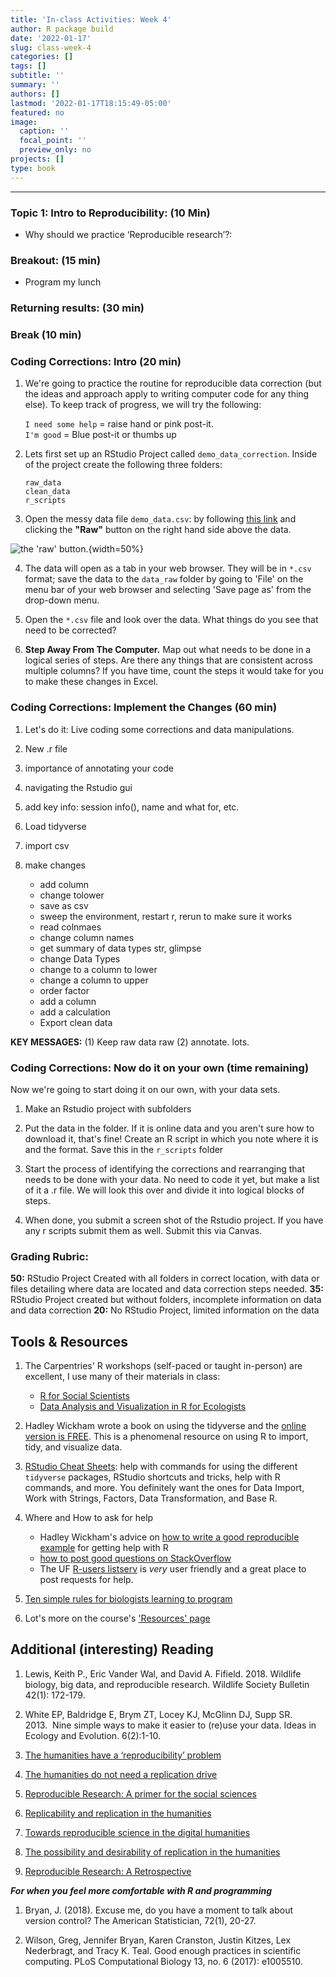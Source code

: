 ```yaml
---
title: 'In-class Activities: Week 4'
author: R package build
date: '2022-01-17'
slug: class-week-4
categories: []
tags: []
subtitle: ''
summary: ''
authors: []
lastmod: '2022-01-17T18:15:49-05:00'
featured: no
image:
  caption: ''
  focal_point: ''
  preview_only: no
projects: []
type: book
---
```


<!-- Note: to rendr as pdf delete the \newline -->
<!-- # **LAS 6292 WEEK 2 ASSIGNMENT: Data Storage and Backup**  -->
---

### **Topic 1: Intro to Reproducibility:** (10 Min)

* Why should we practice ‘Reproducible research’?: 

  <!-- Introduce reproducibility and why it is important; answer any student questions -->

### **Breakout:** (15 min)

* Program my lunch

<!-- http://static.zerorobotics.mit.edu/docs/team-activities/ProgrammingPeanutButterAndJelly.pdf -->
<!-- https://www.youtube.com/watch?v=HXl5f2azATU  -->

### **Returning results:** (30 min)

### **Break** (10 min)

### **Coding Corrections: Intro**  (20 min)

1. We're going to practice the routine for reproducible data correction (but the ideas and approach apply to writing computer code for any thing else). To keep track of progress, we will try the following: 
    
    `I need some help` = raise hand or pink post-it.   
    `I'm good` = Blue post-it or thumbs up

2. Lets first set up an RStudio Project called `demo_data_correction`. Inside of the project create the following three folders: 

    `raw_data`  
    `clean_data`  
    `r_scripts`  

3. Open the messy data file `demo_data.csv`: by following [this link](https://github.com/BrunaLab/LAS6292_DataManagement/blob/05dd4970756f635a41bdefbff4ef0e18183639ae/content/course-materials/class-sessions/04-reproducibility/examples/demo_data.csv) and clicking the **"Raw"** button on the right hand side above the data.

![the 'raw' button.](raw_button.png){width=50%}

4. The data will open as a tab in your web browser.  They will be in `*.csv` format; save the data to the `data_raw` folder by going to 'File' on the menu bar of your web browser and selecting 'Save page as' from the drop-down menu.

4. Open the `*.csv` file and look over the data. What things do you see that need to be corrected? 

5. **Step Away From The Computer.** Map out what needs to be done in a logical series of steps. Are there any things that are consistent across multiple columns? If you have time, count the steps it would take for you to make these changes in Excel. 

### **Coding Corrections: Implement the Changes** (60 min)


1. Let's do it: Live coding some corrections and data manipulations.  

  1. New .r file
  2. importance of annotating your code
  5. navigating the Rstudio gui
  1. add key info: session info(), name and what for, etc.
  6. Load tidyverse
  7. import csv
  8. make changes
      * add column
      * change tolower
      * save as csv
      * sweep the environment, restart r, rerun to make sure it works
      * read colnmaes
      * change column names
      * get summary of data types str, glimpse
      * change Data Types
      * change to a column to lower 
      * change a column to upper
      * order factor
      * add a column
      * add a calculation
      * Export clean data

**KEY MESSAGES:** (1) Keep raw data raw (2) annotate. lots.

### **Coding Corrections: Now do it on your own** (time remaining)

<!-- https://dataoneorg.github.io/Education/lessons/09_analysis/09_analysis.pdf -->
<!-- https://www.dataquest.io/blog/load-clean-data-r-tidyverse/  -->

Now we're going to start doing it on our own, with your data sets. 

1. Make an Rstudio project with subfolders

2. Put the data in the folder. If it is online data and you aren't sure how to download it, that's fine! Create an R script in which you note where it is and the format. Save this in the `r_scripts` folder

3. Start the process of identifying the corrections and  rearranging that needs to be done with your data. No need to code it yet, but make a list of it a .r file. We will look this over and divide it into logical blocks of steps.

4. When done, you submit a screen shot of the Rstudio project. If you have any r scripts submit them as well. Submit this via Canvas.

### Grading Rubric: 

**50:** RStudio Project Created with all folders in correct location, with data or files detailing where data are located and data correction steps needed.
**35:** RStudio Project created but without folders, incomplete information on data and data correction
**20:** No RStudio Project, limited information on the data


## Tools & Resources

1. The Carpentries' R workshops (self-paced or taught in-person) are excellent, I use many of their materials in class: 
  
    * [R for Social Scientists](https://datacarpentry.org/r-socialsci/)
    * [Data Analysis and Visualization in R for Ecologists](https://datacarpentry.org/R-ecology-lesson/)


1. Hadley Wickham wrote a book on using the tidyverse and the [online version is FREE](https://r4ds.had.co.nz/). This is a phenomenal resource on using R to import, tidy, and visualize data. 

2. [RStudio Cheat Sheets](https://rstudio.com/resources/cheatsheets/): help with commands for using the different `tidyverse` packages, RStudio shortcuts and tricks, help with R commands, and more. You definitely want the ones for Data Import, Work with Strings, Factors, Data Transformation, and Base R.

3. Where and How to ask for help  

    * Hadley Wickham's advice on [how to write a good reproducible example]((http://adv-r.had.co.nz/Reproducibility.html)) for getting help with R
    * [how to post good questions on StackOverflow](https://www.r-bloggers.com/2011/01/three-tips-for-posting-good-questions-to-r-help-and-stack-overflow/)
    * The UF [R-users listserv](http://www.r-gators.com/listserv/) is *very* user friendly and a great place to post requests for help. 

1. [Ten simple rules for biologists learning to program](https://journals.plos.org/ploscompbiol/article?id=10.1371/journal.pcbi.1005871)

4. Lot's more on the course's ['Resources' page](https://las6292.netlify.app/docs/resources/) 

## Additional (interesting) Reading

1. Lewis, Keith P., Eric Vander Wal, and David A. Fifield. 2018. Wildlife biology, big data, and reproducible research. Wildlife Society Bulletin 42(1): 172-179.  

1. White EP, Baldridge E, Brym ZT, Locey KJ, McGlinn DJ, Supp SR.  2013.  Nine simple ways to make it easier to (re)use your data. Ideas in Ecology and Evolution. 6(2):1-10.  

1. [The humanities have a ‘reproducibility’ problem](https://talkinghumanities.blogs.sas.ac.uk/2019/07/09/the-humanities-have-a-reproducibility-problem/)

1. [The humanities do not need a replication drive](https://www.cwts.nl/blog?article=n-r2v2a4&title=the-humanities-do-not-need-a-replication-drive)

1. [Reproducible Research: A primer for the social sciences](http://benmarwick.github.io/CSSS-Primer-Reproducible-Research)

1. [Replicability and replication in the humanities](https://researchintegrityjournal.biomedcentral.com/articles/10.1186/s41073-018-0060-4)

1. [Towards reproducible science in the digital humanities](https://dhh.uni.lu/2020/05/19/towards-reproducible-science-in-the-digital-humanities-how-to-publish-your-data-and-code-alongside-your-research-with-the-help-of-zenodo/)

1. [The possibility and desirability of replication in the humanities](https://www.nature.com/articles/s41599-018-0149-x)

1. [Reproducible Research: A Retrospective](https://www.annualreviews.org/doi/10.1146/annurev-publhealth-012420-105110#_i18)

**_For when you feel more comfortable with R and programming_**

1. Bryan, J. (2018). Excuse me, do you have a moment to talk about version control? The American Statistician, 72(1), 20-27.

1. Wilson, Greg, Jennifer Bryan, Karen Cranston, Justin Kitzes, Lex Nederbragt, and Tracy K. Teal. Good enough practices in scientific computing. PLoS Computational Biology 13, no. 6 (2017): e1005510.  
